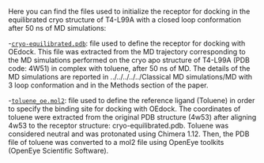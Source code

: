 Here you can find the files used to initialize the receptor for docking in the equilibrated cryo structure of T4-L99A with a closed loop conformation after 50 ns of MD simulations:

-[`cryo-equilibrated.pdb`](cryo-equilibrated.pdb): file used to define the receptor for docking with OEdock. This file was extracted from the MD trajectory corresponding to the MD simulations performed on the cryo apo structure of T4-L99A (PDB code: 4W51) in complex with toluene, after 50 ns of MD. The details of the MD simulations are reported in ../../../../../Classical MD simulations/MD with 3 loop conformation and in the Methods section of the paper.

 
-[`toluene_oe.mol2`](toluene_oe.mol2): file used to define the reference ligand (Toluene) in order to specify the binding site for docking with OEdock. The coordinates of toluene were extracted from the original PDB structure (4w53) after aligning 4w53 to the receptor structure: cryo-equilibrated.pdb. Toluene was considered neutral and was protonated using Chimera 1.12. Then, the PDB file of toluene was converted to a mol2 file using OpenEye toolkits (OpenEye Scientific Software).

